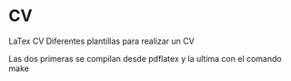 # CV
LaTex CV
Diferentes plantillas para realizar un CV

Las dos primeras se compilan desde pdflatex y la ultima con el comando make